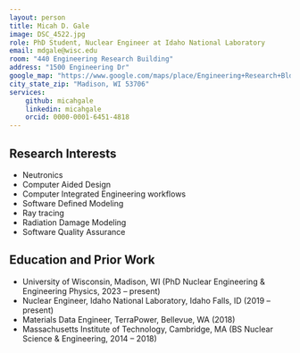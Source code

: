 ```yaml
---
layout: person
title: Micah D. Gale
image: DSC_4522.jpg
role: PhD Student, Nuclear Engineer at Idaho National Laboratory
email: mdgale@wisc.edu
room: "440 Engineering Research Building"
address: "1500 Engineering Dr"
google_map: "https://www.google.com/maps/place/Engineering+Research+Bldg,+1500+Engineering+Dr,+Madison,+WI+53706/@43.0722466,-89.411409,19z/data=!4m6!3m5!1s0x8807acc695f684f1:0x2fe05f887d68081a!8m2!3d43.0725321!4d-89.4114737!16s%2Fg%2F1tzvx40_!5m2!1e3!1e4?entry=ttu"
city_state_zip: "Madison, WI 53706"
services:
    github: micahgale
    linkedin: micahgale
    orcid: 0000-0001-6451-4818
---
```



## Research Interests

 * Neutronics
 * Computer Aided Design
 * Computer Integrated Engineering workflows
 * Software Defined Modeling
 * Ray tracing
 * Radiation Damage Modeling
 * Software Quality Assurance


## Education and Prior Work


 * University of Wisconsin, Madison, WI (PhD Nuclear Engineering & Engineering Physics, 2023 – present)
 * Nuclear Engineer, Idaho National Laboratory, Idaho Falls, ID (2019 – present)
 * Materials Data Engineer, TerraPower, Bellevue, WA (2018)
 * Massachusetts Institute of Technology, Cambridge, MA (BS Nuclear Science & Engineering, 2014 – 2018)
